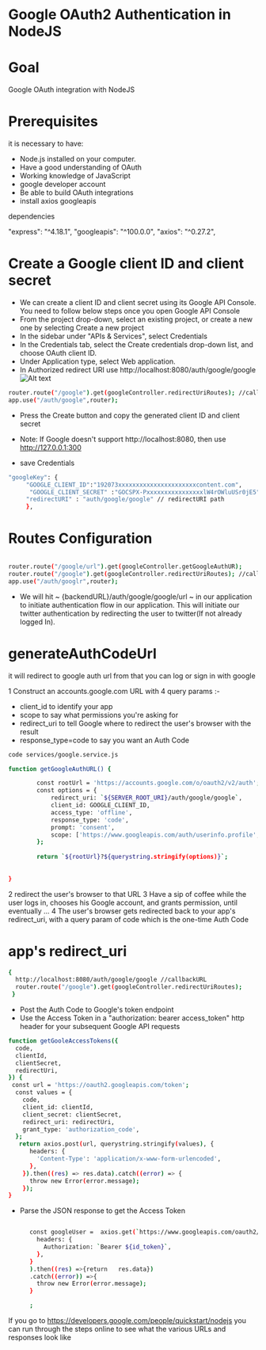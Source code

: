 # Google OAuth2 Authentication in NodeJS

# Goal
 Google OAuth integration with NodeJS 



 # Prerequisites
 it is necessary to have:

- Node.js installed on your computer.
- Have a good understanding of OAuth
- Working knowledge of JavaScript
- google developer account
- Be able to build OAuth integrations 
- install axios googleapis 

 dependencies  

"express": "^4.18.1",
"googleapis": "^100.0.0",
"axios": "^0.27.2",

#   Create a Google client ID and client secret
- We can create a client ID and client secret using its Google API Console. You need to follow below steps once you open Google API     Console
- From the project drop-down, select an existing project, or create a new one by selecting Create a new project
- In the sidebar under "APIs & Services", select Credentials
- In the Credentials tab, select the Create credentials drop-down list, and choose OAuth client ID.
- Under Application type, select Web application.
- In Authorized redirect URI use http://localhost:8080/auth/google/google
![Alt text](https://res.cloudinary.com/dryfxhged/image/upload/v1654767386/ewebaexxug6v08nh0nex.png?raw=true "Title")


```sh
router.route("/google").get(googleController.redirectUriRoutes); //callback routes
app.use("/auth/google",router);

```
- Press the Create button and copy the generated client ID and client secret
- Note: If Google doesn't support http://localhost:8080, then use http://127.0.0.1:300

- save Credentials
```sh
"googleKey": {
     "GOOGLE_CLIENT_ID":"192073xxxxxxxxxxxxxxxxxxxxxxcontent.com",
      "GOOGLE_CLIENT_SECRET" :"GOCSPX-PxxxxxxxxxxxxxxxxlW4rOWluUSr0jE5",
     "redirectURI" : "auth/google/google" // redirectURI path 
     },
```


#  Routes Configuration
```sh

router.route("/google/url").get(googleController.getGoogleAuthUR); 
router.route("/google").get(googleController.redirectUriRoutes); //callback routes
app.use("/auth/googlr",router);


```
- We will hit ~ {backendURL}/auth/google/google/url ~ in our application to initiate authentication flow in our application. This will initiate our twitter authentication by redirecting the user to twitter(If not already logged In).

# generateAuthCodeUrl 
it will redirect to google auth url  from that  you can log or sign in with google 

1 Construct an accounts.google.com URL with 4 query params :-
-  client_id to identify your app
- scope to say what permissions you're asking for
- redirect_uri to tell Google where to redirect the user's browser with the result
- response_type=code to say you want an Auth Code 
```sh
code services/google.service.js

function getGoogleAuthURL() {

        const rootUrl = 'https://accounts.google.com/o/oauth2/v2/auth';
        const options = {
            redirect_uri: `${SERVER_ROOT_URI}/auth/google/google`,
            client_id: GOOGLE_CLIENT_ID,
            access_type: 'offline',
            response_type: 'code',
            prompt: 'consent',
            scope: ['https://www.googleapis.com/auth/userinfo.profile', 'https://www.googleapis.com/auth/userinfo.email'].join(' '),
        };
        
        return `${rootUrl}?${querystring.stringify(options)}`;
    
 
}
```
2 redirect the user's browser to that URL
3 Have a sip of coffee while the user logs in, chooses his Google account, and grants permission, until eventually ...
4 The user's browser gets redirected back to your app's redirect_uri, with a query param of code which is the one-time Auth Code

# app's redirect_uri
```sh
{
  http://localhost:8080/auth/google/google //callbackURL
  router.route("/google").get(googleController.redirectUriRoutes); 
 }
```
-  Post the Auth Code to Google's token endpoint
-  Use the Access Token in a "authorization: bearer access_token" http header for your subsequent Google API requests
```sh
function getGooleAccessTokens({
  code,
  clientId,
  clientSecret,
  redirectUri,
}) {
 const url = 'https://oauth2.googleapis.com/token';
  const values = {
    code,
    client_id: clientId,
    client_secret: clientSecret,
    redirect_uri: redirectUri,
    grant_type: 'authorization_code',
  };
   return axios.post(url, querystring.stringify(values), {
      headers: {
        'Content-Type': 'application/x-www-form-urlencoded',
      },
    }).then((res) => res.data).catch((error) => {
      throw new Error(error.message);
    });
}
```

- Parse the JSON response to get the Access Token
```sh

      const googleUser =  axios.get(`https://www.googleapis.com/oauth2/v1/userinfo?alt=json&access_token=${access_token}`, {
        headers: {
          Authorization: `Bearer ${id_token}`,
        },
      }
      ).then((res) =>{return   res.data})
      .catch((error)) =>{ 
        throw new Error(error.message);
      }

      ;
```

 
 If you go to https://developers.google.com/people/quickstart/nodejs you can run through the steps online to see what the various URLs and responses look like
